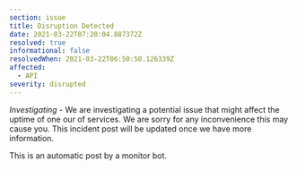 ```yaml
---
section: issue
title: Disruption Detected
date: 2021-03-22T07:20:04.887372Z
resolved: true
informational: false
resolvedWhen: 2021-03-22T06:50:50.126339Z
affected:
  - API
severity: disrupted
---
```

*Investigating* - We are investigating a potential issue that might affect the uptime of one our of services. We are sorry for any inconvenience this may cause you. This incident post will be updated once we have more information.

This is an automatic post by a monitor bot.
        